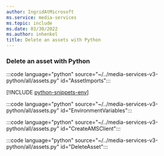 ```yaml
---
author: IngridAtMicrosoft
ms.service: media-services
ms.topic: include
ms.date: 03/30/2022
ms.author: inhenkel
title: Delete an assets with Python
---
```


### Delete an asset with Python

:::code language="python" source="~/../media-services-v3-python/all/assets.py" id="AssetImports":::

[!INCLUDE [python-snippets-env](python-snippets-env.md)]

:::code language="python" source="~/../media-services-v3-python/all/assets.py" id="EnvironmentVariables":::

:::code language="python" source="~/../media-services-v3-python/all/assets.py" id="CreateAMSClient":::

:::code language="python" source="~/../media-services-v3-python/all/assets.py" id="DeleteAsset":::